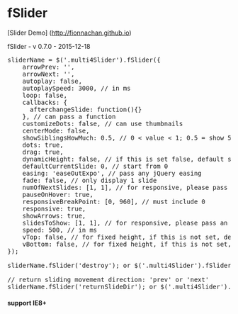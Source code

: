 # fSlider

[Slider Demo] (http://fionnachan.github.io)

fSlider - v 0.7.0 - 2015-12-18
<pre>sliderName = $('.multi4Slider').fSlider({
	arrowPrev: '<a class="fArrow-prev" href="javascript:void(0);"></a>',
	arrowNext: '<a class="fArrow-next" href="javascript:void(0);"></a>',	
	autoplay: false,	
	autoplaySpeed: 3000, // in ms
	loop: false,
	callbacks: {
	  afterchangeSlide: function(){}
	}, // can pass a function
	customizeDots: false, // can use thumbnails	
	centerMode: false,
	showSiblingsHowMuch: 0.5, // 0 < value < 1; 0.5 = show 50% width of the sibling slide
	dots: true,
	drag: true,
	dynamicHeight: false, // if this is set false, default slider item vertical-align: middle
	defaultCurrentSlide: 0, // start from 0
	easing: 'easeOutExpo', // pass any jQuery easing
	fade: false, // only display 1 slide	
	numOfNextSlides: [1, 1], // for responsive, please pass an array, for non-responsive, pass either integer or array 
	pauseOnHover: true,
	responsiveBreakPoint: [0, 960], // must include 0
	responsive: true,
	showArrows: true,
	slidesToShow: [1, 1], // for responsive, please pass an array, for non-responsive, pass either integer or array 
	speed: 500, // in ms
	vTop: false, // for fixed height, if this is not set, default = vertical-align: middle
	vBottom: false, // for fixed height, if this is not set, default = vertical-align: middle
});

sliderName.fSlider('destroy'); or $('.multi4Slider').fSlider('destroy');

// return sliding movement direction: 'prev' or 'next'
sliderName.fSlider('returnSlideDir'); or $('.multi4Slider').fSlider('returnSlideDir');</pre>

#### support IE8+
